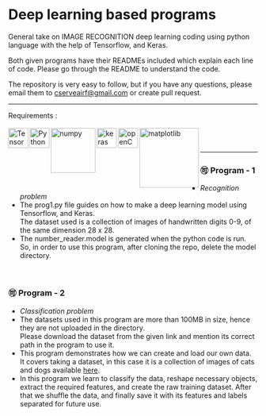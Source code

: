 # Deep learning based programs

General take on IMAGE RECOGNITION deep learning coding using python language with the help of Tensorflow, and Keras. 

Both given programs have their READMEs included which explain each line of code. Please go through the README to understand the code.

The repository is very easy to follow, but if you have any questions, please email them to cserveairf@gmail.com or create pull request.

***
Requirements :  
<br>
<img align="left" alt="TensorFlow" width="40px" src="https://img.icons8.com/color/2x/tensorflow.png">
<img align="left" alt="Python" width="40px" src="https://img.icons8.com/color/72/python.png">
<img align="left" alt="numpy" width="90px" src="https://upload.wikimedia.org/wikipedia/commons/thumb/3/31/NumPy_logo_2020.svg/640px-NumPy_logo_2020.svg.png">
<img align="left" alt="keras" width="40px" src="https://upload.wikimedia.org/wikipedia/commons/thumb/a/ae/Keras_logo.svg/512px-Keras_logo.svg.png">
<img align="left" alt="openCV" width="40px" src="https://pics.freeicons.io/uploads/icons/png/2084117441551941714-512.png">
<img align="left" alt="matplotlib" width="120px" src="https://matplotlib.org/3.1.1/_static/logo2_compressed.svg">
<br>
<br>

***
### 🉑 Program - 1
* *Recognition problem*
* The prog1.py file guides on how to make a deep learning model using Tensorflow, and Keras.<br>The dataset used is a collection of images of handwritten digits 0-9, of the same dimension 28 x 28.
* The number_reader.model is generated when the python code is run. So, in order to use this program, after cloning the repo, delete the model directory. 
<br>

### 🉑 Program - 2
* *Classification problem*
* The datasets used in this program are more than 100MB in size, hence they are not uploaded in the directory.<br>Please download the dataset from the given link and mention its correct path in the program to use it.
* This program demonstrates how we can create and load our own data.<br>It covers taking a dataset, in this case it is a collection of images of cats and dogs available [here](https://www.microsoft.com/en-us/download/confirmation.aspx?id=54765).
* In this program we learn to classify the data, reshape necessary objects, extract the required features, and create the raw training dataset. After that we shuffle the data, and finally save it with its features and labels separated for future use.

